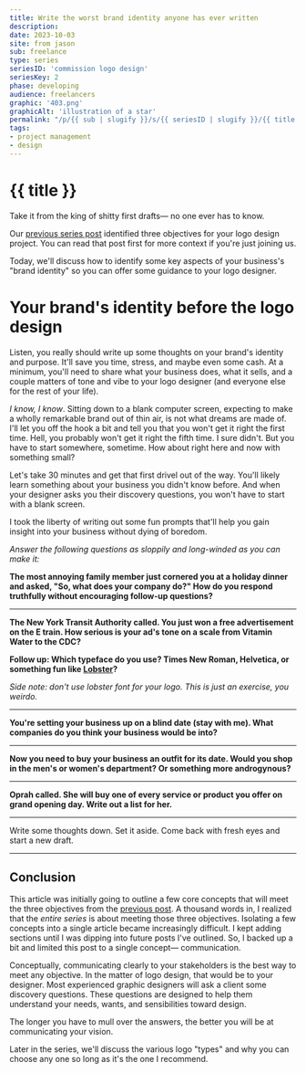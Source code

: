 ```yaml
---
title: Write the worst brand identity anyone has ever written
description: 
date: 2023-10-03
site: from jason
sub: freelance
type: series
seriesID: 'commission logo design'
seriesKey: 2
phase: developing
audience: freelancers
graphic: '403.png'
graphicAlt: 'illustration of a star'
permalink: "/p/{{ sub | slugify }}/s/{{ seriesID | slugify }}/{{ title | slugify }}.html"
tags:
- project management
- design
---
```

# {{ title }}

Take it from the king of shitty first drafts— no one ever has to know.

Our [previous series post](/freelance/three-objectives-for-your-logo-design/) identified three objectives for your logo design project. You can read that post first for more context if you're just joining us. 

Today, we'll discuss how to identify some key aspects of your business's "brand identity" so you can offer some guidance to your logo designer.



# Your brand's identity before the logo design

Listen, you really should write up some thoughts on your brand's identity and purpose. It'll save you time, stress, and maybe even some cash. At a minimum, you'll need to share what your business does, what it sells, and a couple matters of tone and vibe to your logo designer (and everyone else for the rest of your life).

*I know, I know*. Sitting down to a blank computer screen, expecting to make a wholly remarkable brand out of thin air, is not what dreams are made of. I'll let you off the hook a bit and tell you that you won't get it right the first time. Hell, you probably won't get it right the fifth time. I sure didn't. But you have to start somewhere, sometime. How about right here and now with something small?



Let's take 30 minutes and get that first drivel out of the way. You'll likely learn something about your business you didn't know before. And when your designer asks you their discovery questions, you won't have to start with a blank screen. 

I took the liberty of writing out some fun prompts that'll help you gain insight into your business without dying of boredom. 

*Answer the following questions as sloppily and long-winded as you can make it:*

**The most annoying family member just cornered you at a holiday dinner and asked, "So, what does your company do?" How do you respond truthfully without encouraging follow-up questions?**


---

**The New York Transit Authority called. You just won a free advertisement on the E train. How serious is your ad's tone on a scale from Vitamin Water to the CDC?**

**Follow up: Which typeface do you use? Times New Roman, Helvetica, or something fun like [Lobster](https://fonts.google.com/specimen/Lobster)?**

*Side note: don't use lobster font for your logo. This is just an exercise, you weirdo.*

---

**You're setting your business up on a blind date (stay with me). What companies do you think your business would be into?**


---

**Now you need to buy your business an outfit for its date. Would you shop in the men's or women's department? Or something more androgynous?**


---

**Oprah called. She will buy one of every service or product you offer on grand opening day. Write out a list for her.**


---

Write some thoughts down. Set it aside. Come back with fresh eyes and start a new draft. 

---

## Conclusion

This article was initially going to outline a few core concepts that will meet the three objectives from the [previous post](/freelance/meet-these-three-objectives-for-a-great-freelance-logo-design). A thousand words in, I realized that the *entire series* is about meeting those three objectives. Isolating a few concepts into a single article became increasingly difficult. I kept adding sections until I was dipping into future posts I've outlined. So, I backed up a bit and limited this post to a single concept— communication.  

Conceptually, communicating clearly to your stakeholders is the best way to meet any objective. In the matter of logo design, that would be to your designer. Most experienced graphic designers will ask a client some discovery questions. These questions are designed to help them understand your needs, wants, and sensibilities toward design. 

The longer you have to mull over the answers, the better you will be at communicating your vision.

Later in the series, we'll discuss the various logo "types" and why you can choose any one so long as it's the one I recommend. 